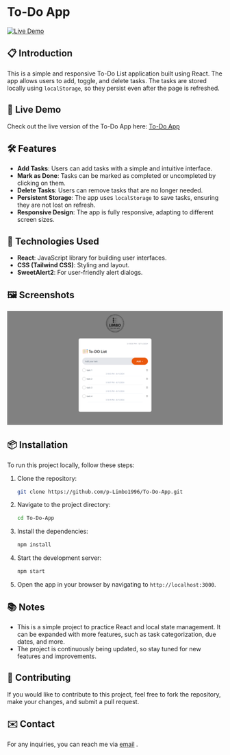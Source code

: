 # To-Do App

[![Live Demo](https://img.shields.io/badge/Live-Demo-brightgreen)](https://p-limbo1996.github.io/To-Do-App/)

## 📋 Introduction

This is a simple and responsive To-Do List application built using React. The app allows users to add, toggle, and delete tasks. The tasks are stored locally using `localStorage`, so they persist even after the page is refreshed.

## 🚀 Live Demo

Check out the live version of the To-Do App here: [To-Do App](https://p-limbo1996.github.io/To-Do-App/)

## 🛠️ Features

- **Add Tasks**: Users can add tasks with a simple and intuitive interface.
- **Mark as Done**: Tasks can be marked as completed or uncompleted by clicking on them.
- **Delete Tasks**: Users can remove tasks that are no longer needed.
- **Persistent Storage**: The app uses `localStorage` to save tasks, ensuring they are not lost on refresh.
- **Responsive Design**: The app is fully responsive, adapting to different screen sizes.

## 🧰 Technologies Used

- **React**: JavaScript library for building user interfaces.
- **CSS (Tailwind CSS)**: Styling and layout.
- **SweetAlert2**: For user-friendly alert dialogs.

## 🖼️ Screenshots

![To-Do App Screenshot](./src/assets/images/p-limbo1996.github.io_To-Do-App_.png)

## 📦 Installation

To run this project locally, follow these steps:

1. Clone the repository:
    ```bash
    git clone https://github.com/p-Limbo1996/To-Do-App.git
    ```

2. Navigate to the project directory:
    ```bash
    cd To-Do-App
    ```

3. Install the dependencies:
    ```bash
    npm install
    ```

4. Start the development server:
    ```bash
    npm start
    ```

5. Open the app in your browser by navigating to `http://localhost:3000`.

## 📚 Notes

- This is a simple project to practice React and local state management. It can be expanded with more features, such as task categorization, due dates, and more.
- The project is continuously being updated, so stay tuned for new features and improvements.

## 🤝 Contributing

If you would like to contribute to this project, feel free to fork the repository, make your changes, and submit a pull request.

## ✉️ Contact

For any inquiries, you can reach me via [email](pooria.q.1996@gmail.com) .
